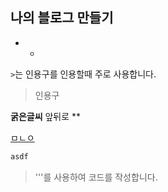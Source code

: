 ## 나의 블로그 만들기

- 
  - ​		

`>`는 인용구를 인용할때 주로 사용합니다.

> 인용구 	

**굵은글씨** 앞뒤로 **

[ㅁㄴㅇ](https://naver.com)

```python
asdf
```

> '''를 사용하여 코드를 작성합니다.

